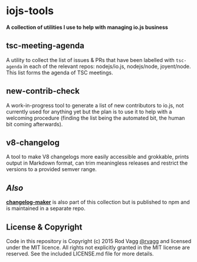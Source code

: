 # iojs-tools

**A collection of utilities I use to help with managing io.js business**

## tsc-meeting-agenda

A utility to collect the list of issues & PRs that have been labelled with `tsc-agenda` in each of the relevant repos: nodejs/io.js, nodejs/node, joyent/node. This list forms the agenda of TSC meetings.

## new-contrib-check

A work-in-progress tool to generate a list of new contributors to io.js, not currently used for anything yet but the plan is to use it to help with a welcoming procedure (finding the list being the automated bit, the human bit coming afterwards).

## v8-changelog

A tool to make V8 changelogs more easily accessible and grokkable, prints output in Markdown format, can trim meaningless releases and restrict the versions to a provided semver range.

## _Also_

**[changelog-maker](https://github.com/rvagg/changelog-maker)** is also part of this collection but is published to npm and is maintained in a separate repo.

## License & Copyright

Code in this repository is Copyright (c) 2015 Rod Vagg [@rvagg](https://twitter.com/rvagg) and licensed under the MIT licence. All rights not explicitly granted in the MIT license are reserved. See the included LICENSE.md file for more details.